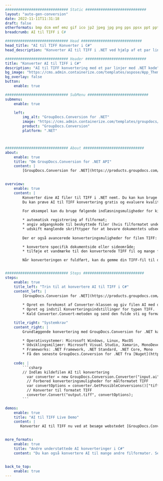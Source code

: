 ```yaml
---
############################# Static ############################
layout: "auto-gen-conversion"
date: 2022-11-11T11:31:18
draft: false
otherformats: bmp dcm emf emz gif ico jp2 jpeg jpg png pps ppsx ppt pptx psb psd svg svgz tga tif tiff webp wmf wmz
breadcrumb: AI til TIFF i C#

############################# Head ############################
head_title: "AI til TIFF Konverter i C#"
head_description: "Konverter AI til TIFF i .NET ved hjælp af et par linjer kode. Brug GroupDocs Document Conversion API til at konvertere over 160 filformater."

############################# Header ############################
title: "Konverter AI til TIFF i C#"
description: "AI til TIFF konvertering med et par linjer med .NET kode"
bg_image: "https://cms.admin.containerize.com/templates/aspose/App_Themes/V3/images/bg/header1.png"
bg_overlay: false
button:
    enable: true

############################# SubMenu ############################
submenu:
    enable: true

    left:
        img_alt: "GroupDocs.Conversion for .NET"
        image: "https://cms.admin.containerize.com/templates/groupdocs/images/product-logos/90x90-noborder/groupdocs-conversion-net.png"
        product: "GroupDocs.Conversion"
        platform: ".NET"



############################# About ############################
about:
    enable: true
    title: "Om GroupDocs.Conversion for .NET API"
    content: |
        [GroupDocs.Conversion for .NET](https://products.groupdocs.com/conversion/net/) kan bruges til at konvertere Microsoft Word, Excel, PowerPoint, PDF, Visio og andre formater. GroupDocs.Conversion er en selvstændig API, der er velegnet til back-end og interne systemer, hvor høj ydeevne er påkrævet. Det afhænger ikke af nogen software som Microsoft eller Open Office.
    

overview:
    enable: true
    content: |
        Konverter dine AI filer til TIFF i .NET nemt. Du kan kun bruge et par C# kodelinjer i enhver platform efter eget valg, såsom - Windows, Linux, macOS.
        Du kan prøve AI til TIFF konvertering gratis og evaluere kvaliteten af ​​konverteringsresultaterne. Sammen med simple filkonverteringsscenarier kan du prøve mere avancerede muligheder for at indlæse kilden AI fil og for at gemme output TIFF resultat. 
        
        For eksempel kan du bruge følgende indlæsningsmuligheder for kilden AI:

        * automatisk registrering af filformat;
        * angiv adgangskode til beskyttede filer (hvis filformatet understøtter det);
        * udskift manglende skrifttyper for at bevare dokumentets udseende.
        
        Der er også avancerede konverteringsmuligheder for filen TIFF:

        * konvertere specifik dokumentside eller sideområde;
        * tilføje et vandmærke til den konverterede TIFF fil og mange flere.

        Når konverteringen er fuldført, kan du gemme din TIFF-fil til den lokale filsti eller ethvert tredjepartslager som FTP, Amazon S3, Google Drive, Dropbox osv. Bemærk venligst - for at konvertere AI til {{ TO}} er der ikke behov for yderligere software installeret - som MS Office, Open Office, Adobe Acrobat Reader osv.


############################# Steps ############################
steps:
    enable: true
    title_left: "Trin til at konvertere AI til TIFF i C#"
    content_left: |
        [GroupDocs.Conversion for .NET](https://products.groupdocs.com/conversion/net/) gør det nemt for udviklere at konvertere en AI fil til TIFF med et par linjer kode.
        
        * Opret en forekomst af Converter-klassen og giv filen AI med den fulde sti
        * Opret og indstil Konverteringsindstillinger for typen TIFF.
        * Kald Converter.Convert-metoden og send den fulde sti og format (TIFF) som en parameter

    title_right: "Systemkrav"
    content_right: |
        Grundlæggende konvertering med GroupDocs.Conversion for .NET kan udføres med nogle få enkle trin. Vores API'er understøttes på alle større platforme og operativsystemer. Før du udfører koden nedenfor, skal du sørge for, at du har følgende forudsætninger installeret på dit system.

        * Operativsystemer: Microsoft Windows, Linux, MacOS
        * Udviklingsmiljøer: Microsoft Visual Studio, Xamarin, MonoDevelop
        * Frameworks: .NET Framework, .NET Standard, .NET Core, Mono
        * Få den seneste GroupDocs.Conversion for .NET fra [Nuget](https://www.nuget.org/packages/groupdocs.conversion)
         
    code: |
        ```csharp    
        // Indlæs kildefilen AI til konvertering
          var converter = new GroupDocs.Conversion.Converter("input.ai");
          // Forbered konverteringsmuligheder for målformatet TIFF
          var convertOptions = converter.GetPossibleConversions()["tiff"].ConvertOptions;
          // Konverter til formatet TIFF
          converter.Convert("output.tiff", convertOptions);
        ```

demos:
    enable: true
    title: "AI til TIFF Live Demo"
    content: |
       Konverter AI til TIFF nu ved at besøge webstedet [GroupDocs.Conversion App](https://products.groupdocs.app/conversion/family). Online demo har følgende fordele
          

more_formats:
    enable: true
    title: "Andre understøttede AI konverteringer i C#"
    content: "Du kan også konvertere AI til mange andre filformater. Se venligst listen nedenfor."
       
       
back_to_top:
    enable: true
---
```

